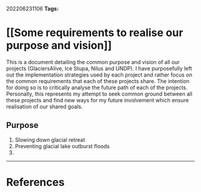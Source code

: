 
202206231106
**Tags:** 

# [[Some requirements to realise our purpose and vision]]
This is a document detailing the common purpose and vision of all our projects (GlaciersAlive, Ice Stupa, Nilus and UNDP). I have purposefully left out the implementation strategies used by each project and rather focus on the common requirements that each of these projects share. The intention for doing so is to critically analyse the future path of each of the projects. Personally, this represents my attempt to seek common ground between all these projects and find new ways for my future involvement which ensure realisation of our shared goals.

## Purpose
1. Slowing down glacial retreat
2. Preventing glacial lake outburst floods
3. 



---
# References